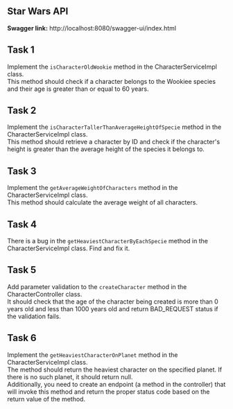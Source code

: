 ## Star Wars API
**Swagger link:** http://localhost:8080/swagger-ui/index.html

## Task 1
Implement the ```isCharacterOldWookie``` method in the CharacterServiceImpl class.  
This method should check if a character belongs to the Wookiee species and their age is greater than or equal to 60 years.

## Task 2
Implement the ```isCharacterTallerThanAverageHeightOfSpecie``` method in the CharacterServiceImpl class.  
This method should retrieve a character by ID and check if the character's height is greater than the average height of the species it belongs to.

## Task 3
Implement the ```getAverageWeightOfCharacters``` method in the CharacterServiceImpl class.  
This method should calculate the average weight of all characters.

## Task 4

There is a bug in the ```getHeaviestCharacterByEachSpecie``` method in the CharacterServiceImpl class. Find and fix it.

## Task 5
Add parameter validation to the ```createCharacter``` method in the CharacterController class.  
It should check that the age of the character being created is more than 0 years old and less than 1000 years old and return BAD_REQUEST status if the validation fails.

## Task 6
Implement the ```getHeaviestCharacterOnPlanet``` method in the CharacterServiceImpl class.  
The method should return the heaviest character on the specified planet. If there is no such planet, it should return null.  
Additionally, you need to create an endpoint (a method in the controller) that will invoke this method and return the proper status code based on the return value of the method.